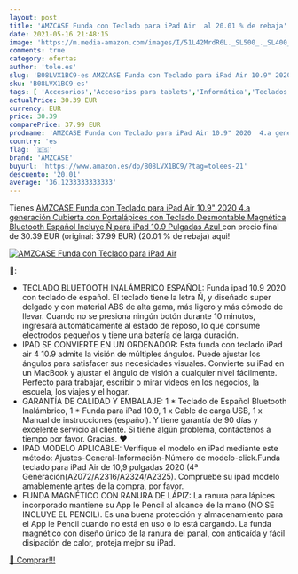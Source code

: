 ```yaml
---
layout: post
title: 'AMZCASE Funda con Teclado para iPad Air  al 20.01 % de rebaja'
date: 2021-05-16 21:48:15
image: 'https://m.media-amazon.com/images/I/51L42MrdR6L._SL500_._SL400_.jpg'
comments: true
category: ofertas
author: 'tole.es'
slug: 'B08LVX1BC9-es AMZCASE Funda con Teclado para iPad Air 10.9" 2020 4.a...'
sku: 'B08LVX1BC9-es'
tags: [ 'Accesorios','Accesorios para tablets','Informática','Teclados para tablets','amzcase','ipad', ]
actualPrice: 30.39 EUR
currency: EUR
price: 30.39
comparePrice: 37.99 EUR
prodname: 'AMZCASE Funda con Teclado para iPad Air 10.9" 2020  4.a generación   Cubierta con Portalápices con Teclado Desmontable Magnética Bluetooth Español Incluye Ñ  para iPad 10.9 Pulgadas  Azul '
country: 'es'
flag: '🇪🇸'
brand: 'AMZCASE'
buyurl: 'https://www.amazon.es/dp/B08LVX1BC9/?tag=tolees-21'
descuento: '20.01'
average: '36.1233333333333'
---
```


Tienes [AMZCASE Funda con Teclado para iPad Air 10.9" 2020  4.a generación   Cubierta con Portalápices con Teclado Desmontable Magnética Bluetooth Español Incluye Ñ  para iPad 10.9 Pulgadas  Azul ](https://www.amazon.es/dp/B08LVX1BC9/?tag=tolees-21) con precio final de  30.39 EUR (original: 37.99 EUR) (20.01 %  de rebaja) aqui!

[![AMZCASE Funda con Teclado para iPad Air ](https://m.media-amazon.com/images/I/51L42MrdR6L._SL500_._SL400_.jpg)](https://www.amazon.es/dp/B08LVX1BC9/?tag=tolees-21)

🔎:

- TECLADO BLUETOOTH INALÁMBRICO ESPAÑOL: Funda ipad 10.9 2020 con teclado de español. El teclado tiene la letra Ñ, y diseñado super delgado y con material ABS de alta gama, más ligero y más cómodo de llevar. Cuando no se presiona ningún botón durante 10 minutos, ingresará automáticamente al estado de reposo, lo que consume electrodos pequeños y tiene una batería de larga duración.
- IPAD SE CONVIERTE EN UN ORDENADOR: Esta funda con teclado iPad air 4 10.9 admite la visión de múltiples ángulos. Puede ajustar los ángulos para satisfacer sus necesidades visuales. Convierte su iPad en un MacBook y ajustar el ángulo de visión a cualquier nivel fácilmente. Perfecto para trabajar, escribir o mirar videos en los negocios, la escuela, los viajes y el hogar.
- GARANTÍA DE CALIDAD Y EMBALAJE: 1 * Teclado de Español Bluetooth Inalámbrico, 1 * Funda para iPad 10.9, 1 x Cable de carga USB, 1 x Manual de instrucciones (español). Y tiene garantía de 90 días y excelente servicio al cliente. Si tiene algún problema, contáctenos a tiempo por favor. Gracias. ❤️
- IPAD MODELO APLICABLE: Verifique el modelo en iPad mediante este método: Ajustes-General-Información-Número de modelo-click.Funda teclado para iPad Air de 10,9 pulgadas 2020 (4ª Generación(A2072/A2316/A2324/A2325). Compruebe su ipad modelo amablemente antes de la compra, por favor.
- FUNDA MAGNÉTICO CON RANURA DE LÁPIZ: La ranura para lápices incorporado mantiene su App le Pencil al alcance de la mano (NO SE INCLUYE EL PENCIL). Es una buena protección y almacenamiento para el App le Pencil cuando no está en uso o lo está cargando. La funda magnético con diseño único de la ranura del panal, con anticaída y fácil disipación de calor, proteja mejor su iPad.

[🛒 Comprar!!!](https://www.amazon.es/dp/B08LVX1BC9/?tag=tolees-21)
